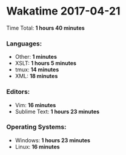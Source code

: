 # Wakatime 2017-04-21

Time Total: **1 hours 40 minutes**

### Languages:
- Other: **1 minutes** 
- XSLT: **1 hours 5 minutes** 
- tmux: **14 minutes** 
- XML: **18 minutes** 

### Editors:
- Vim: **16 minutes** 
- Sublime Text: **1 hours 23 minutes** 

### Operating Systems:
- Windows: **1 hours 23 minutes** 
- Linux: **16 minutes** 

